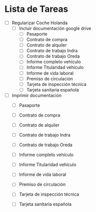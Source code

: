 # Lista de Tareas
-[ ] Regularizar Coche Holanda
  -[ ] Incluir documentación google drive
    -[ ] Pasaporte
    -[ ] Contrato de compra
    -[ ] Contrato de alquiler
    -[ ] Contrato de trabajo Indra
    -[ ] Contrato de trabajo Oreda
    -[ ] Informe completo vehículo
    -[ ] Informe Titularidad vehículo
    -[ ] Informe de vida laboral
    -[ ] Premiso de circulación
    -[ ] Tarjeta de inspección técnica
    -[ ] Tarjeta sanitaria española

-[ ] Imprimir documentación
    -[ ] Pasaporte
    -[ ] Contrato de compra
    -[ ] Contrato de alquiler
    -[ ] Contrato de trabajo Indra
    -[ ] Contrato de trabajo Oreda
    -[ ] Informe completo vehículo
    -[ ] Informe Titularidad vehículo
    -[ ] Informe de vida laboral
    -[ ] Premiso de circulación
    -[ ] Tarjeta de inspección técnica
    -[ ] Tarjeta sanitaria española
    
